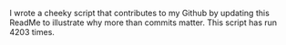 I wrote a cheeky script that contributes to my Github by updating this ReadMe to illustrate why more than commits matter. This script has run 4203 times.
